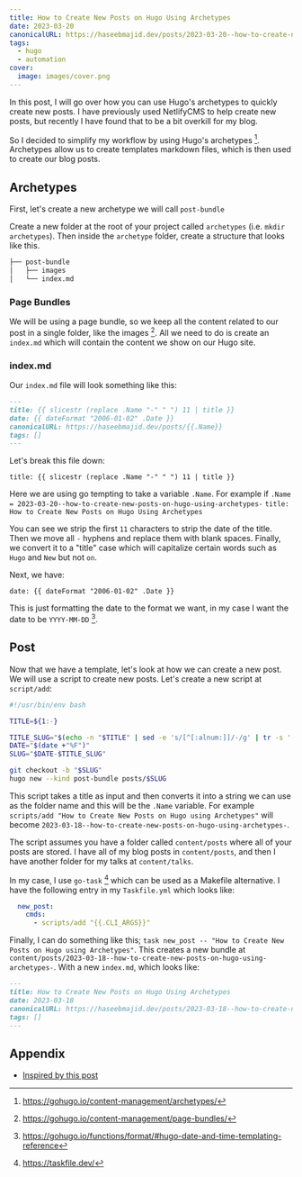 ```yaml
---
title: How to Create New Posts on Hugo Using Archetypes
date: 2023-03-20
canonicalURL: https://haseebmajid.dev/posts/2023-03-20--how-to-create-new-posts-on-hugo-using-archetypes-
tags:
  - hugo
  - automation
cover:
  image: images/cover.png
---
```


In this post, I will go over how you can use Hugo's archetypes to quickly create new posts.
I have previously used NetlifyCMS to help create new posts, but recently I have found that to be
a bit overkill for my blog.

So I decided to simplify my workflow by using Hugo's archetypes [^1]. Archetypes allow us to create templates
markdown files, which is then used to create our blog posts.

## Archetypes

First, let's create a new archetype we will call `post-bundle`

Create a new folder at the root of your project called `archetypes` (i.e. `mkdir archetypes`).
Then inside the `archetype` folder, create a structure that looks like this.

```bash
├── post-bundle
│   ├── images
│   └── index.md
```

### Page Bundles

We will be using a page bundle, so we keep all the content related to our post in a single folder, like the images [^3].
All we need to do is create an `index.md` which will contain the content we show on our Hugo site.

### index.md

Our `index.md` file will look something like this:

```md
---
title: {{ slicestr (replace .Name "-" " ") 11 | title }}
date: {{ dateFormat "2006-01-02" .Date }}
canonicalURL: https://haseebmajid.dev/posts/{{.Name}}
tags: []
---
```

Let's break this file down:

`title: {{ slicestr (replace .Name "-" " ") 11 | title }}`

Here we are using go tempting to take a variable `.Name`. For example if
`.Name = 2023-03-20--how-to-create-new-posts-on-hugo-using-archetypes-`
`title:  How to Create New Posts on Hugo Using Archetypes`

You can see we strip the first `11` characters to strip the date of the title.
Then we move all `-` hyphens and replace them with blank spaces. Finally, we convert
it to a "title" case which will capitalize certain words such as `Hugo` and `New` but not `on`.

Next, we have:

`date: {{ dateFormat "2006-01-02" .Date }}`

This is just formatting the date to the format we want, in my case I want the date to be `YYYY-MM-DD` [^2].

## Post

Now that we have a template, let's look at how we can create a new post. We will use a script to create new posts.
Let's create a new script at `script/add`:

```bash
#!/usr/bin/env bash

TITLE=${1:-}

TITLE_SLUG="$(echo -n "$TITLE" | sed -e 's/[^[:alnum:]]/-/g' | tr -s '-' | tr A-Z a-z)"
DATE="$(date +"%F")"
SLUG="$DATE-$TITLE_SLUG"

git checkout -b "$SLUG"
hugo new --kind post-bundle posts/$SLUG
```

This script takes a title as input and then converts it into a string we can use as the folder name and this
will be the `.Name` variable. For example `scripts/add "How to Create New Posts on Hugo using Archetypes"`
will become `2023-03-18--how-to-create-new-posts-on-hugo-using-archetypes-`.

The script assumes you have a folder called `content/posts` where all of your posts are stored.
I have all of my blog posts in `content/posts`, and then I have another folder for my talks at `content/talks`.

In my case, I use `go-task` [^4] which can be used as a Makefile alternative. I have the following entry in my
`Taskfile.yml` which looks like:

```yaml
  new_post:
    cmds:
      - scripts/add "{{.CLI_ARGS}}"
```

Finally, I can do something like this; `task new_post -- "How to Create New Posts on Hugo using Archetypes"`.
This creates a new bundle at `content/posts/2023-03-18--how-to-create-new-posts-on-hugo-using-archetypes-`.
With a new `index.md`, which looks like:

```md
---
title: How to Create New Posts on Hugo Using Archetypes 
date: 2023-03-18
canonicalURL: https://haseebmajid.dev/posts/2023-03-18--how-to-create-new-posts-on-hugo-using-archetypes-
tags: []
---
```


## Appendix

- [Inspired by this post](https://randomgeekery.org/post/2017/07/hugo-archetype-templates/)

[^1]: https://gohugo.io/content-management/archetypes/
[^2]: https://gohugo.io/functions/format/#hugo-date-and-time-templating-reference
[^3]: https://gohugo.io/content-management/page-bundles/
[^4]: https://taskfile.dev/